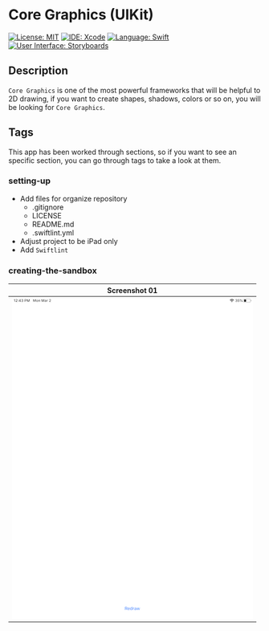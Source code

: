 # Core Graphics (UIKit)
[![License: MIT](https://img.shields.io/badge/License-MIT-yellow.svg)](https://opensource.org/licenses/MIT)
[![IDE: Xcode](https://img.shields.io/badge/IDE-Xcode%2011-blue.svg)](https://developer.apple.com/xcode/)
[![Language: Swift](https://img.shields.io/badge/Language-Swift-red.svg)](https://swift.org/blog/)
[![User Interface: Storyboards](https://img.shields.io/badge/User%20Interface-Storyboards-green)](https://developer.apple.com/xcode/interface-builder/)

## Description
`Core Graphics` is one of the most powerful frameworks that will be helpful to 2D drawing, if you want to create shapes, shadows, colors or so on, you will be looking for `Core Graphics`.

## Tags
This app has been worked through sections, so if you want to see an specific section, you can go through tags to take a look at them.

### setting-up
* Add files for organize repository
    * .gitignore
    * LICENSE
    * README.md
    * .swiftlint.yml
* Adjust project to be iPad only
* Add `Swiftlint`

### creating-the-sandbox
| Screenshot 01 |
| ------------- |
| ![ss01](.screenshots/ss01.png) |